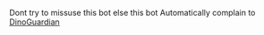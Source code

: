 Dont try to missuse this bot else this bot Automatically complain to [DinoGuardian](https://t.me/DinoGuardian)
